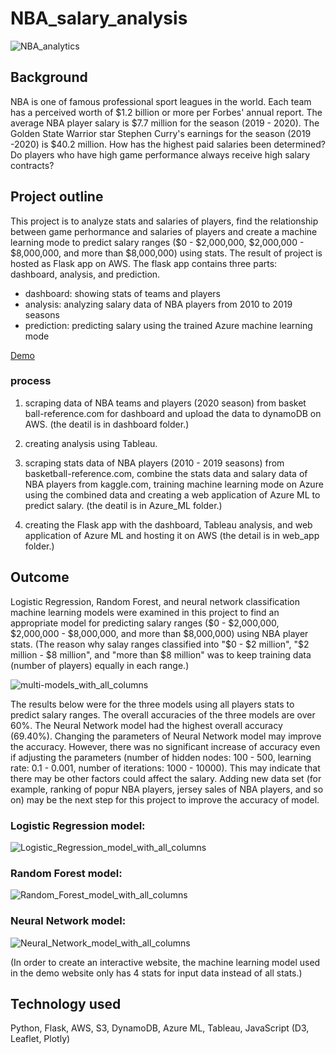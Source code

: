 # NBA_salary_analysis

![NBA_analytics](image/NBA_analytics.jpg)

## Background
NBA is one of famous professional sport leagues in the world. Each team has a perceived worth of $1.2 billion or more per Forbes' annual report. The average NBA player salary is $7.7 million for the season (2019 - 2020). The Golden State Warrior star Stephen Curry's earnings for the season (2019 -2020) is $40.2 million. How has the highest paid salaries been determined? Do players who have high game performance always receive high salary contracts?

## Project outline
This project is to analyze stats and salaries of players, find the relationship between game perhormance and salaries of players and create a machine learning mode to predict salary ranges ($0 - $2,000,000, $2,000,000 - $8,000,000, and more than $8,000,000) using stats. The result of project is hosted as Flask app on AWS. The flask app contains three parts: dashboard, analysis, and prediction.

* dashboard: showing stats of teams and players
* analysis: analyzing salary data of NBA players from 2010 to 2019 seasons<br>
* prediction: predicting salary using the trained Azure machine learning mode<br>

[Demo](https://s1ia6rnpx4.execute-api.us-east-1.amazonaws.com/dev/)

### process
1. scraping data of NBA teams and players (2020 season) from basket ball-reference.com for dashboard and upload the data to dynamoDB on AWS. (the deatil is in dashboard folder.)

2. creating analysis using Tableau.

3. scraping stats data of NBA players (2010 - 2019 seasons) from basketball-reference.com, combine the stats data and salary data of NBA players from kaggle.com, training machine learning mode on Azure using the combined data and creating a web application of Azure ML to predict salary. (the deatil is in Azure_ML folder.)

4. creating the Flask app with the dashboard, Tableau analysis, and web application of Azure ML and hosting it on AWS (the detail is in web_app folder.)

## Outcome
Logistic Regression, Random Forest, and neural network classification machine learning models were examined in this project to find an appropriate model for predicting salary ranges ($0 - $2,000,000, $2,000,000 - $8,000,000, and more than $8,000,000) using NBA player stats. (The reason why salay ranges classified into "$0 - $2 million", "$2 million - $8 million", and "more than $8 million" was to keep training data (number of players) equally in each range.)

![multi-models_with_all_columns](image/ML_models/multi-models(all_columns).png)

The results below were for the three models using all players stats to predict salary ranges. The overall accuracies of the three models are over 60%. The Neural Network model had the highest overall accuracy (69.40%). Changing the parameters of Neural Network model may improve the accuracy. However, there was no significant increase of accuracy even if adjusting the parameters (number of hidden nodes: 100 - 500, learning rate: 0.1 - 0.001, number of iterations: 1000 - 10000). This may indicate that there may be other factors could affect the salary. Adding new data set (for example, ranking of popur NBA players, jersey sales of NBA players, and so on) may be the next step for this project to improve the accuracy of model. 

### Logistic Regression model:
![Logistic_Regression_model_with_all_columns](image/ML_models/result_of_logistic_regression_model(all_columns).png)

### Random Forest model:
![Random_Forest_model_with_all_columns](image/ML_models/result_of_random_forest_model(all_columns).png)

### Neural Network model:
![Neural_Network_model_with_all_columns](image/ML_models/result_of_neural_network_model(all_columns).png)

(In order to create an interactive website, the machine learning model used in the demo website only has 4 stats for input data instead of all stats.)

## Technology used
Python, Flask, AWS, S3, DynamoDB, Azure ML, Tableau, JavaScript (D3, Leaflet, Plotly)
